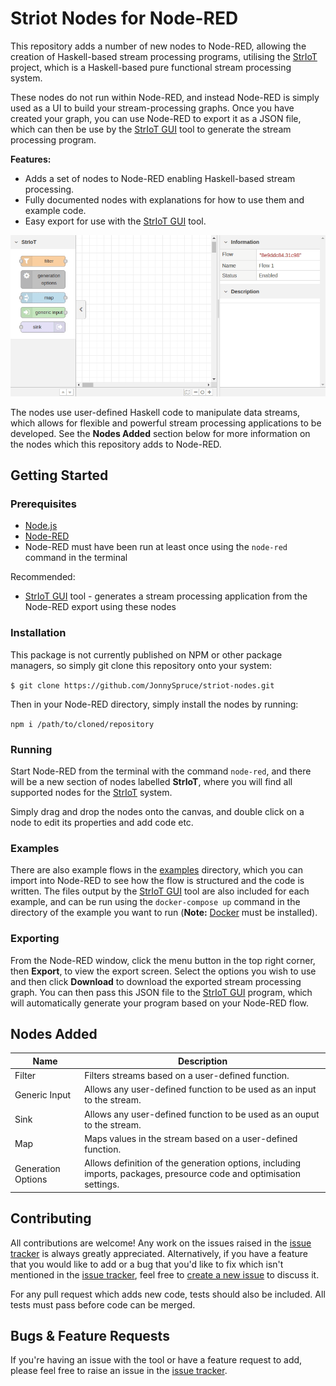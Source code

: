 # Striot Nodes for Node-RED

This repository adds a number of new nodes to Node-RED, allowing the creation of Haskell-based stream processing programs, utilising the [StrIoT](https://github.com/striot/striot/) project, which is a Haskell-based pure functional stream processing system.

These nodes do not run within Node-RED, and instead Node-RED is simply used as a UI to build your stream-processing graphs. Once you have created your graph, you can use Node-RED to export it as a JSON file, which can then be use by the [StrIoT GUI](https://github.com/JonnySpruce/striot-gui) tool to generate the stream processing program.

**Features:**

- Adds a set of nodes to Node-RED enabling Haskell-based stream processing.
- Fully documented nodes with explanations for how to use them and example code.
- Easy export for use with the [StrIoT GUI](https://github.com/JonnySpruce/striot-gui) tool.

![Example of usage in Node-RED](res/example-node-red.gif)

The nodes use user-defined Haskell code to manipulate data streams, which allows for flexible and powerful stream processing applications to be developed. See the **Nodes Added** section below for more information on the nodes which this repository adds to Node-RED.

## Getting Started

### Prerequisites

- [Node.js](https://nodejs.org/en/)
- [Node-RED](https://nodered.org/)
- Node-RED must have been run at least once using the `node-red` command in the terminal

Recommended:

- [StrIoT GUI](https://github.com/JonnySpruce/striot-gui) tool - generates a stream processing application from the Node-RED export using these nodes

### Installation

This package is not currently published on NPM or other package managers, so simply git clone this repository onto your system:

`$ git clone https://github.com/JonnySpruce/striot-nodes.git`

Then in your Node-RED directory, simply install the nodes by running:

`npm i /path/to/cloned/repository`

### Running

Start Node-RED from the terminal with the command `node-red`, and there will be a new section of nodes labelled **StrIoT**, where you will find all supported nodes for the [StrIoT](https://github.com/striot/striot/) system.

Simply drag and drop the nodes onto the canvas, and double click on a node to edit its properties and add code etc.

### Examples

There are also example flows in the [examples](examples) directory, which you can import into Node-RED to see how the flow is structured and the code is written. The files output by the [StrIoT GUI](https://github.com/JonnySpruce/striot-gui) tool are also included for each example, and can be run using the `docker-compose up` command in the directory of the example you want to run (**Note:** [Docker](https://www.docker.com/) must be installed).

### Exporting

From the Node-RED window, click the menu button in the top right corner, then **Export**, to view the export screen. Select the options you wish to use and then click **Download** to download the exported stream processing graph. You can then pass this JSON file to the [StrIoT GUI](https://github.com/JonnySpruce/striot-gui) program, which will automatically generate your program based on your Node-RED flow.

## Nodes Added

| Name               | Description                                                                                                         |
| ------------------ | ------------------------------------------------------------------------------------------------------------------- |
| Filter             | Filters streams based on a user-defined function.                                                                   |
| Generic Input      | Allows any user-defined function to be used as an input to the stream.                                              |
| Sink               | Allows any user-defined function to be used as an ouput to the stream.                                              |
| Map                | Maps values in the stream based on a user-defined function.                                                         |
| Generation Options | Allows definition of the generation options, including imports, packages, presource code and optimisation settings. |

## Contributing

All contributions are welcome! Any work on the issues raised in the [issue tracker](https://github.com/JonnySpruce/striot-nodes/issues) is always greatly appreciated. Alternatively, if you have a feature that you would like to add or a bug that you'd like to fix which isn't mentioned in the [issue tracker](https://github.com/JonnySpruce/striot-nodes/issues), feel free to [create a new issue](https://github.com/JonnySpruce/striot-gui/issues/new/choose) to discuss it.

For any pull request which adds new code, tests should also be included. All tests must pass before code can be merged.

## Bugs & Feature Requests

If you're having an issue with the tool or have a feature request to add, please feel free to raise an issue in the [issue tracker](https://github.com/JonnySpruce/striot-nodes/issues).
